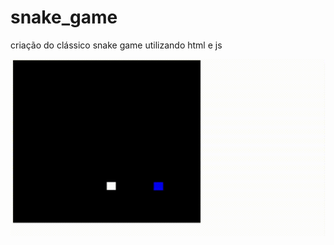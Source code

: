 # snake_game
criação do clássico snake game utilizando html e js

![snake game](https://github.com/Henriquebgf/snake_game/blob/master/snake-game.gif)
